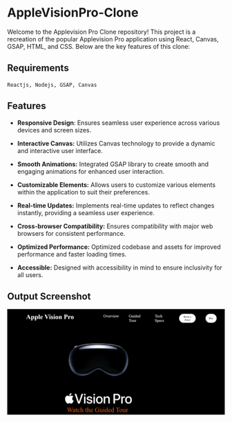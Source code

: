 # AppleVisionPro-Clone
Welcome to the Applevision Pro Clone repository! This project is a recreation of the popular Applevision Pro application using React, Canvas, GSAP, HTML, and CSS. Below are the key features of this clone:
<br>

## Requirements

```
Reactjs, Nodejs, GSAP, Canvas
```



## Features

- <b>Responsive Design</b>: Ensures seamless user experience across various devices and screen sizes.<br>
- <b>Interactive Canvas:</b> Utilizes Canvas technology to provide a dynamic and interactive user interface.<br>

- <b>Smooth Animations:</b> Integrated GSAP library to create smooth and engaging animations for enhanced user interaction.<br>

- <b>Customizable Elements:</b> Allows users to customize various elements within the application to suit their preferences.<br>

- <b>Real-time Updates:</b> Implements real-time updates to reflect changes instantly, providing a seamless user experience.<br>

- <b>Cross-browser Compatibility:</b> Ensures compatibility with major web browsers for consistent performance.<br>


- <b>Optimized Performance:</b> Optimized codebase and assets for improved performance and faster loading times.<br>

- <b>Accessible:</b> Designed with accessibility in mind to ensure inclusivity for all users.<br>

## Output Screenshot
<img src= "https://github.com/Sakshii15/AppleVisionPro-Clone/blob/main/output.png"/>


